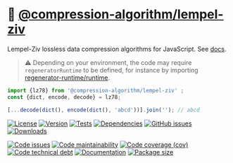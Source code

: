 :luggage: [@compression-algorithm/lempel-ziv](https://compression-algorithm.github.io/lempel-ziv)
==

Lempel-Ziv lossless data compression algorithms for JavaScript.
See [docs](https://compression-algorithm.github.io/lempel-ziv/index.html).

> :warning: Depending on your environment, the code may require
> `regeneratorRuntime` to be defined, for instance by importing
> [regenerator-runtime/runtime](https://www.npmjs.com/package/regenerator-runtime).

```js
import {lz78} from '@compression-algorithm/lempel-ziv' ;
const {dict, encode, decode} = lz78;

[...decode(dict(), encode(dict(), 'abcd'))].join(''); // abcd
```

[![License](https://img.shields.io/github/license/compression-algorithm/lempel-ziv.svg)](https://raw.githubusercontent.com/compression-algorithm/lempel-ziv/main/LICENSE)
[![Version](https://img.shields.io/npm/v/@compression-algorithm/lempel-ziv.svg)](https://www.npmjs.org/package/@compression-algorithm/lempel-ziv)
[![Tests](https://img.shields.io/github/workflow/status/compression-algorithm/lempel-ziv/ci?event=push&label=tests)](https://github.com/compression-algorithm/lempel-ziv/actions/workflows/ci.yml?query=branch:main)
[![Dependencies](https://img.shields.io/librariesio/github/compression-algorithm/lempel-ziv.svg)](https://github.com/compression-algorithm/lempel-ziv/network/dependencies)
[![GitHub issues](https://img.shields.io/github/issues/compression-algorithm/lempel-ziv.svg)](https://github.com/compression-algorithm/lempel-ziv/issues)
[![Downloads](https://img.shields.io/npm/dm/@compression-algorithm/lempel-ziv.svg)](https://www.npmjs.org/package/@compression-algorithm/lempel-ziv)

[![Code issues](https://img.shields.io/codeclimate/issues/compression-algorithm/lempel-ziv.svg)](https://codeclimate.com/github/compression-algorithm/lempel-ziv/issues)
[![Code maintainability](https://img.shields.io/codeclimate/maintainability/compression-algorithm/lempel-ziv.svg)](https://codeclimate.com/github/compression-algorithm/lempel-ziv/trends/churn)
[![Code coverage (cov)](https://img.shields.io/codecov/c/gh/compression-algorithm/lempel-ziv/main.svg)](https://codecov.io/gh/compression-algorithm/lempel-ziv)
[![Code technical debt](https://img.shields.io/codeclimate/tech-debt/compression-algorithm/lempel-ziv.svg)](https://codeclimate.com/github/compression-algorithm/lempel-ziv/trends/technical_debt)
[![Documentation](https://compression-algorithm.github.io/lempel-ziv/badge.svg)](https://compression-algorithm.github.io/lempel-ziv/source.html)
[![Package size](https://img.shields.io/bundlephobia/minzip/@compression-algorithm/lempel-ziv)](https://bundlephobia.com/result?p=@compression-algorithm/lempel-ziv)
